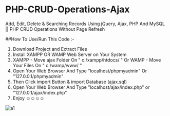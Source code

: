 # PHP-CRUD-Operations-Ajax
Add, Edit, Delete &amp; Searching Records Using jQuery, Ajax, PHP And MySQL || PHP CRUD Operations Without Page Refresh

##How To Use/Run This Code :-
1. Download Project and Extract Files
2. Install XAMPP OR WAMP Web Server on Your System
3. XAMPP - Move ajax Folder On " c:/xampp/htdocs/ " Or WAMP - Move Your Files On " c:/wamp/www/ "
3. Open Your Web Browser And Type "localhost/phpmyadmin" Or "127.0.0.1/phpmyadmin"
4. Then Click import Button & import Database (ajax.sql)
5. Open Your Web Browser And Type "localhost/ajax/index.php" or "127.0.0.1/ajax/index.php"
6. Enjoy  ☺☺☺☺

![a1](https://user-images.githubusercontent.com/26626045/52166024-09681000-26bd-11e9-8ad9-4da8b5cf3b43.jpg)

